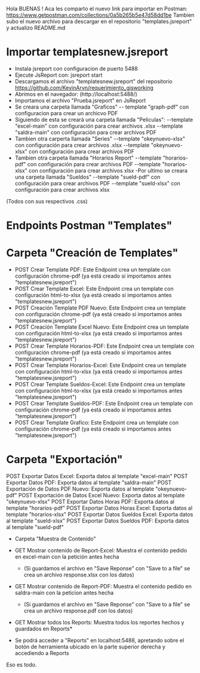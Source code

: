 Hola BUENAS !
Aca les comparto el nuevo link para importar en Postman: 
https://www.getpostman.com/collections/0a5b265b5e47d58dd1be
Tambien subo el nuevo archivo para descargar en el repositorio "templates.jsreport" y actualizo README.md 


# Importar templatesnew.jsreport

- Instala jsreport con configuracion de puerto 5488
- Ejecute JsReport con: jsreport start
- Descargamos el archivo "templatesnew.jsreport" del repositorio https://github.com/KevinArvn/requerimiento_gisworking
- Abrimos en el navegador: (http://localhost:5488/)
- Importamos el archivo "Prueba.jsreport" en JsReport
- Se creara una carpeta llamada "Graficos"
  -- template "graph-pdf" con configuracion para crear un archicvo PDF 
- Siguiendo de esta se creará una carpeta llamada "Peliculas":
  --template "excel-main" con configuración para crear archivos .xlsx
  --template "saldra-main" con configuración para crear archivos PDF
- Tambien otra carperta llamada "Series"
  --template "okeynuevo-xlsx" con configuración para crear archivos .xlsx
  --template "okeynuevo-xlsx" con configuración para crear archivos PDF
-  Tambien otra carpeta llamada "Horarios Report"
  --template "horarios-pdf" con configuración para crear archivos PDF
  --template "horarios-xlsx" con configuración para crear archivos xlsx
-Por ultimo se creara una carpeta llamada "Sueldos"
  --template "sueld-pdf" con configuración para crear archivos PDF
  --template "sueld-xlsx" con configuración para crear archivos xlsx
  
  (Todos con sus respectivos .css)

# Endpoints Postman "Templates"

 # Carpeta "Creación de Templates"

 - POST Crear Template PDF: Este Endpoint crea un template con configuración chrome-pdf (ya está creado si importamos antes "templatesnew.jsreport")
 - POST Crear Template Excel: Este Endpoint crea un template con configuración html-to-xlsx (ya está creado si importamos antes "templatesnew.jsreport")
 - POST Creación Template PDF Nuevo: Este Endpoint crea un template con configuración chrome-pdf (ya está creado si importamos antes "templatesnew.jsreport")
 - POST Creación Template Excel Nuevo: Este Endpoint crea un template con configuración html-to-xlsx (ya está creado si importamos antes "templatesnew.jsreport")
  - POST Crear Template Horarios-PDF: Este Endpoint crea un template con configuración chrome-pdf (ya está creado si importamos antes "templatesnew.jsreport")
  - POST Crear Template Horarios-Excel: Este Endpoint crea un template con configuración html-to-xlsx (ya está creado si importamos antes "templatesnew.jsreport")
  - POST Crear Template Sueldos-Excel: Este Endpoint crea un template con configuración html-to-xlsx (ya está creado si importamos antes "templatesnew.jsreport")
  - POST Crear Template Sueldos-PDF: Este Endpoint crea un template con configuración chrome-pdf (ya está creado si importamos antes "templatesnew.jsreport")
 - POST Crear Template Grafico: Este Endpoint crea un template con configuración chrome-pdf (ya está creado si importamos antes "templatesnew.jsreport")
 
  
  # Carpeta "Exportación"

POST Exportar Datos Excel: Exporta datos al template "excel-main"
POST Exportar Datos PDF: Exporta datos al template "saldra-main"
POST Exportación de Datos PDF Nuevo: Exporta datos al template "okeynuevo-pdf"
POST Exportación de Datos Excel Nuevo: Exporta datos al template "okeynuevo-xlsx"
POST Exportar Datos Horas PDF: Exporta datos al template "horarios-pdf"
POST Exportar Datos Horas Excel: Exporta datos al template "horarios-xlsx"
POST Exportar Datos Sueldos Excel: Exporta datos al template "sueld-xlsx"
POST Exportar Datos Sueldos PDF: Exporta datos al template "sueld-pdf"


- Carpeta "Muestra de Contenido"

- GET Mostrar contenido de Report-Excel: Muestra el contenido pedido en excel-main con la petición antes hecha 
    - (Si guardamos el archivo en "Save Reponse" con "Save to a file" se crea un archivo response.xlsx con los datos)  
- GET Mostrar contenido de Report-PDF: Muestra el contenido pedido en saldra-main con la peticion antes hecha
    - (Si guardamos el archivo en "Save Reponse" con "Save to a file" se crea un archivo response.pdf con los datos)  
- GET Mostrar todos los Reports: Muestra todos los reportes hechos y guardados en Reports*

- Se podrá acceder a "Reports" en localhost:5488, apretando sobre el botón de herramienta ubicado en la parte superior derecha y accediendo a Reports

Eso es todo.
 
